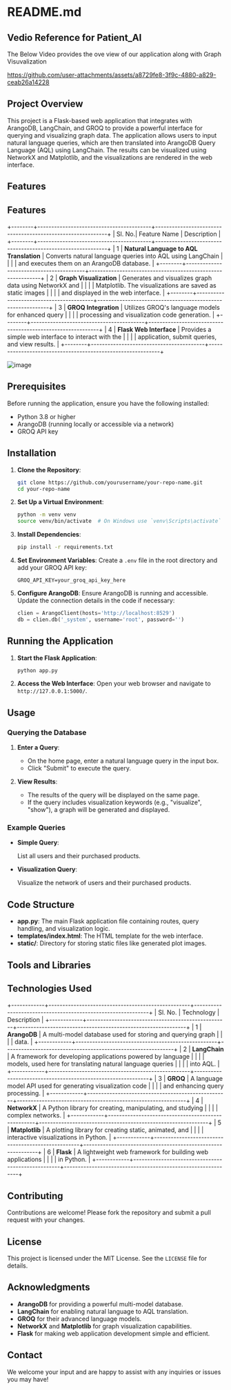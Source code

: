 # README.md

## Vedio Reference for Patient_AI

The Below Video provides the ove view of our application along with Graph Visuvalization



https://github.com/user-attachments/assets/a8729fe8-3f9c-4880-a829-ceab26a14228




## Project Overview

This project is a Flask-based web application that integrates with ArangoDB, LangChain, and GROQ to provide a powerful interface for querying and visualizing graph data. The application allows users to input natural language queries, which are then translated into ArangoDB Query Language (AQL) using LangChain. The results can be visualized using NetworkX and Matplotlib, and the visualizations are rendered in the web interface.

## Features

## Features

+--------+-----------------------------------------+------------------------------------------------------------+
| Sl. No.| Feature Name                            | Description                                                |
+--------+-----------------------------------------+------------------------------------------------------------+
| 1      | **Natural Language to AQL Translation** | Converts natural language queries into AQL using LangChain |
|        |                                         | and executes them on an ArangoDB database.                 |
+--------+-----------------------------------------+------------------------------------------------------------+
| 2      | **Graph Visualization**                 | Generates and visualizes graph data using NetworkX and     |
|        |                                         | Matplotlib. The visualizations are saved as static images  |
|        |                                         | and displayed in the web interface.                        |
+--------+-----------------------------------------+------------------------------------------------------------+
| 3      | **GROQ Integration**                    | Utilizes GROQ's language models for enhanced query         |
|        |                                         | processing and visualization code generation.              |
+--------+-----------------------------------------+------------------------------------------------------------+
| 4      | **Flask Web Interface**                 | Provides a simple web interface to interact with the       |
|        |                                         | application, submit queries, and view results.             |
+--------+-----------------------------------------+------------------------------------------------------------+





![image](https://github.com/user-attachments/assets/78d662ec-14ae-4285-97a3-5f738d650454)


## Prerequisites

Before running the application, ensure you have the following installed:

- Python 3.8 or higher
- ArangoDB (running locally or accessible via a network)
- GROQ API key

## Installation

1. **Clone the Repository**:
   ```bash
   git clone https://github.com/yourusername/your-repo-name.git
   cd your-repo-name
   ```

2. **Set Up a Virtual Environment**:
   ```bash
   python -m venv venv
   source venv/bin/activate  # On Windows use `venv\Scripts\activate`
   ```

3. **Install Dependencies**:
   ```bash
   pip install -r requirements.txt
   ```

4. **Set Environment Variables**:
   Create a `.env` file in the root directory and add your GROQ API key:
   ```
   GROQ_API_KEY=your_groq_api_key_here
   ```

5. **Configure ArangoDB**:
   Ensure ArangoDB is running and accessible. Update the connection details in the code if necessary:
   ```python
   clien = ArangoClient(hosts='http://localhost:8529')
   db = clien.db('_system', username='root', password='')
   ```

## Running the Application

1. **Start the Flask Application**:
   ```bash
   python app.py
   ```

2. **Access the Web Interface**:
   Open your web browser and navigate to `http://127.0.0.1:5000/`.

## Usage

### Querying the Database

1. **Enter a Query**:
   - On the home page, enter a natural language query in the input box.
   - Click "Submit" to execute the query.

2. **View Results**:
   - The results of the query will be displayed on the same page.
   - If the query includes visualization keywords (e.g., "visualize", "show"), a graph will be generated and displayed.

### Example Queries

- **Simple Query**:
 
  List all users and their purchased products.
  

- **Visualization Query**:
  
  Visualize the network of users and their purchased products.
  

## Code Structure

- **app.py**: The main Flask application file containing routes, query handling, and visualization logic.
- **templates/index.html**: The HTML template for the web interface.
- **static/**: Directory for storing static files like generated plot images.

## Tools and Libraries

## Technologies Used

+------------+---------------------------------------------------+-------------------------------------------------------------+
| Sl. No.    | Technology                                      | Description                                                 |
+------------+---------------------------------------------------+-------------------------------------------------------------+
| 1          | **ArangoDB**                                    | A multi-model database used for storing and querying graph  |
|            |                                               | data.                                                       |
+------------+---------------------------------------------------+-------------------------------------------------------------+
| 2          | **LangChain**                                   | A framework for developing applications powered by language |
|            |                                               | models, used here for translating natural language queries  |
|            |                                               | into AQL.                                                   |
+------------+---------------------------------------------------+-------------------------------------------------------------+
| 3          | **GROQ**                                       | A language model API used for generating visualization code |
|            |                                               | and enhancing query processing.                             |
+------------+---------------------------------------------------+-------------------------------------------------------------+
| 4          | **NetworkX**                                   | A Python library for creating, manipulating, and studying  |
|            |                                               | complex networks.                                           |
+------------+---------------------------------------------------+-------------------------------------------------------------+
| 5          | **Matplotlib**                                 | A plotting library for creating static, animated, and      |
|            |                                               | interactive visualizations in Python.                       |
+------------+---------------------------------------------------+-------------------------------------------------------------+
| 6          | **Flask**                                      | A lightweight web framework for building web applications  |
|            |                                               | in Python.                                                  |
+------------+---------------------------------------------------+-------------------------------------------------------------+


## Contributing

Contributions are welcome! Please fork the repository and submit a pull request with your changes.

## License

This project is licensed under the MIT License. See the `LICENSE` file for details.

## Acknowledgments

- **ArangoDB** for providing a powerful multi-model database.
- **LangChain** for enabling natural language to AQL translation.
- **GROQ** for their advanced language models.
- **NetworkX** and **Matplotlib** for graph visualization capabilities.
- **Flask** for making web application development simple and efficient.

## Contact




We welcome your input and are happy to assist with any inquiries or issues you may have!



